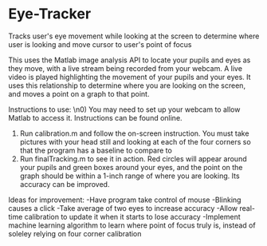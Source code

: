 # Eye-Tracker
Tracks user's eye movement while looking at the screen to determine where user is looking and move cursor to user's point of focus

This uses the Matlab image analysis API to locate your pupils and eyes as they move, with a live stream being recorded from your webcam. A live video is played highlighting the movement of your pupils and your eyes. It uses this relationship to determine where you are looking on the screen, and moves a point on a graph to that point.

Instructions to use:
\n0) You may need to set up your webcam to allow Matlab to access it. Instructions can be found online.
1) Run calibration.m and follow the on-screen instruction. You must take pictures with your head still and looking at each of the four corners so that the program has a baseline to compare to
2) Run finalTracking.m to see it in action. Red circles will appear around your pupils and green boxes around your eyes, and the point on the graph should be within a 1-inch range of where you are looking. Its accuracy can be improved.

Ideas for improvement:
-Have program take control of mouse
-Blinking causes a click
-Take average of two eyes to increase accuracy
-Allow real-time calibration to update it when it starts to lose accuracy
-Implement machine learning algorithm to learn where point of focus truly is, instead of soleley relying on four corner calibration
